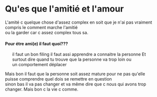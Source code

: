 <html> 
  <head> 
  <p><h1> Qu'es que l'amitié et l'amour</h1></p>
  </head>
  <body> 
    <p> L'amité c quelque chose d'assez complex en soit que je n'ai pas vraiment compris le comment marche l'amitié <br/>
    ou la garder car c assez complex tous sa. </p>
    <p> <h4> Pour étre ami(e) il faut quoi???</h4></p>
    <ol> 
    <il> il faut un bon filing</il>
    <il> il faut assi apprendre a connaitre la personne</il>
    <il> Et surtout dire quand tu trouve que la personne va trop loin ou <br/>
    un comportement déplacer</il></ol>
    <p> Mais bon il faut que la personne soit assez mature pour ne pas qu'elle puisse comprendre quel dois se remettre en question <br/>
    sinon bas il va pas changer et va même dire que c nous qui avons trop changer. Mais bon c la vie c comme. </p>
    <img nom="\Pictures\html/ coeur1.jpg"/> 
  </body>
</html> 
